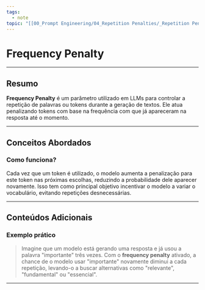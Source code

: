 ```yaml
---
tags:
  - note
topic: "[[00_Prompt Engineering/04_Repetition Penalties/_Repetition Penalties|_Repetition Penalties]]"
---
```

# Frequency Penalty

---
## **Resumo**
**Frequency Penalty** é um parâmetro utilizado em LLMs para controlar a repetição de palavras ou tokens durante a geração de textos. Ele atua penalizando tokens com base na frequência com que já apareceram na resposta até o momento.

---
## **Conceitos Abordados**

### Como funciona?
Cada vez que um token é utilizado, o modelo aumenta a penalização para este token nas próximas escolhas, reduzindo a probabilidade dele aparecer novamente. Isso tem como principal objetivo incentivar o modelo a variar o vocabulário, evitando repetições desnecessárias.

---
## **Conteúdos Adicionais**

### Exemplo prático

> Imagine que um modelo está gerando uma resposta e já usou a palavra "importante" três vezes. Com o **frequency penalty** ativado, a chance de o modelo usar "importante" novamente diminui a cada repetição, levando-o a buscar alternativas como "relevante", "fundamental" ou "essencial".

---
